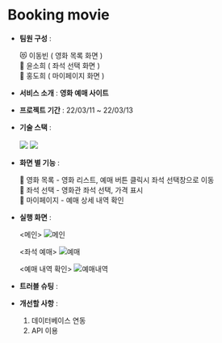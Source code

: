 # Booking movie 

* **팀원 구성** :

  😻 이동빈 ( 영화 목록 화면 )<br>
  🐰 윤소희 ( 좌석 선택 화면 )<br>
  🐶 홍도희 ( 마이페이지 화면 )<br>
  
* **서비스 소개** : **영화 예매 사이트**

* **프로젝트 기간** : 22/03/11 ~ 22/03/13

* **기술 스택** : <br><br>
  <img src="https://img.shields.io/badge/react-61DAFB?style=for-the-badge&logo=react&logoColor=black"> 
  <img src="https://img.shields.io/badge/CSS-1572B6?style=for-the-badge&logo=CSS3&logoColor=white"/>   
 
* **화면 별 기능** :

  📢 영화 목록 - 영화 리스트, 예매 버튼 클릭시 좌석 선택창으로 이동<br>
 🔎 좌석 선택 - 영화관 좌석 선택, 가격 표시<br>
 👀 마이페이지 - 예매 상세 내역 확인   
 
  
* **실행 화면** :

  <메인>
  ![메인](https://user-images.githubusercontent.com/78744630/158071759-7a5358dd-b7d7-43af-8387-d254293c194b.png)

  <좌석 예매>
  ![예매](https://user-images.githubusercontent.com/87411479/158066424-426785b4-b94a-45af-b438-5b446b29517f.PNG)

  <예매 내역 확인>
  ![예매내역](https://user-images.githubusercontent.com/87411479/158066425-db613fc7-9a65-4d8d-ba77-9b5b116db09a.PNG)

 
* **트러블 슈팅** :

* **개선할 사항** :

  1. 데이터베이스 연동
  2. API 이용

